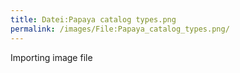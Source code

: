 ```yaml
---
title: Datei:Papaya catalog types.png
permalink: /images/File:Papaya_catalog_types.png/
---
```


Importing image file